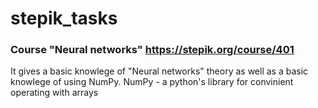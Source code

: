 # stepik_tasks

### Course "Neural networks" https://stepik.org/course/401

It gives a basic knowlege of "Neural networks" theory as well as a basic knowlege of using NumPy.
NumPy - a python's library for convinient operating with arrays 
